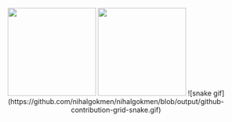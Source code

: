 <p align="center">
      <img height="180em" src="https://github-readme-stats.vercel.app/api?username=nihalgokmen&theme=nightowl&show_icons=true&count_private=true)"/>
      <img height="180em" src="https://github-readme-stats-eight-theta.vercel.app/api/top-langs/?username=nihalgokmen&layout=compact&langs_count=8&theme=nightowl"/>
      ![snake gif](https://github.com/nihalgokmen/nihalgokmen/blob/output/github-contribution-grid-snake.gif)
</p>

